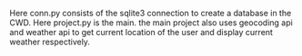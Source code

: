 Here conn.py consists of the sqlite3 connection to create a database in the CWD. Here project.py is the main. the main project also uses geocoding api and weather api to get current location of the user and display current weather respectively.